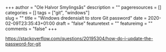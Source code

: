 +++
author = "Ole Halvor Smylingsås"
description = ""
pageresources = []
categories = []
tags = ["git", "windows"]     
slug = ""
title = "Windows dredensialt to store Git password"
date = 2020-02-09T23:35:43+01:00
draft = "false"
featuretext = ""
featureimg = ""
comments = "false"
+++

https://stackoverflow.com/questions/20195304/how-do-i-update-the-password-for-git